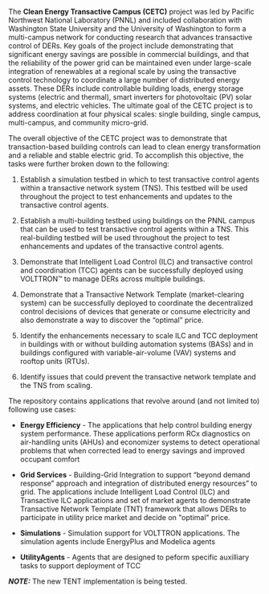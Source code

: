The **Clean Energy Transactive Campus (CETC)** project was led by Pacific Northwest 
National Laboratory (PNNL) and included collaboration with Washington State 
University and the University of Washington to form a multi-campus network for 
conducting research that advances transactive control of DERs. Key goals of the 
project include demonstrating that significant energy savings are possible in 
commercial buildings, and that the reliability of the power grid can be maintained 
even under large-scale integration of renewables at a regional scale by using the 
transactive control technology to coordinate a large number of distributed energy 
assets. These DERs include controllable building loads, energy storage systems 
(electric and thermal), smart inverters for photovoltaic (PV) solar systems, and 
electric vehicles. The ultimate goal of the CETC project is to address coordination 
at four physical scales: single building, single campus, multi-campus, and community 
micro-grid.

The overall objective of the CETC project was to demonstrate that transaction-based 
building controls can lead to clean energy transformation and a reliable and stable 
electric grid. To accomplish this objective, the tasks were further broken down to 
the following:

1. Establish a simulation testbed in which to test transactive control agents within a transactive network system (TNS). This testbed will be used throughout the project to test enhancements and updates to the transactive control agents.

2. Establish a multi-building testbed using buildings on the PNNL campus that can be used to test transactive control agents within a TNS. This real-building testbed will be used throughout the project to test enhancements and updates of the transactive control agents.

3. Demonstrate that Intelligent Load Control (ILC) and transactive control and coordination (TCC) agents can be successfully deployed using VOLTTRON™ to manage DERs across multiple buildings.

4. Demonstrate that a Transactive Network Template (market-clearing system) can be successfully deployed to coordinate the decentralized control decisions of devices that generate or consume electricity and also demonstrate a way to discover the “optimal” price.

5. Identify the enhancements necessary to scale ILC and TCC deployment in buildings with or without building automation systems (BASs) and in buildings configured with variable-air-volume (VAV) systems and rooftop units (RTUs).

6. Identify issues that could prevent the transactive network template and the TNS from scaling.


The repository contains applications that revolve around (and not limited to) following use cases:

- **Energy Efficiency** - The applications that help control building energy system performance. These applications perform RCx diagnostics on 
air-handling units (AHUs) and economizer systems to detect operational problems that when corrected lead to energy 
savings and improved occupant comfort

- **Grid Services** - Building-Grid Integration to support “beyond demand response” approach and integration of distributed energy resources” to grid. 
The applications include Intelligent Load Control (ILC) and Transactive ILC applications and set of market agents to 
demonstrate Transactive Network Template (TNT) framework that allows DERs to participate in utility price market and decide on "optimal" price.

- **Simulations** - Simulation support for VOLTTRON applications. The simulation agents include EnergyPlus and Modelica agents

- **UtilityAgents** - Agents that are designed to peform specific auxilliary tasks to support deployment of TCC

**_NOTE:_**  The new TENT implementation is being tested.

